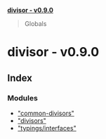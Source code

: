 **[divisor - v0.9.0](README.md)**

> Globals

# divisor - v0.9.0

## Index

### Modules

* ["common-divisors"](modules/_common_divisors_.md)
* ["divisors"](modules/_divisors_.md)
* ["typings/interfaces"](modules/_typings_interfaces_.md)
